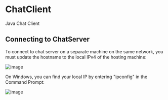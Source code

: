 # ChatClient
Java Chat Client

## Connecting to ChatServer
To connect to chat server on a separate machine on the same network, you must update the hostname to the local IPv4 of the hosting machine:

![image](https://user-images.githubusercontent.com/91514165/161868980-43b37784-82f5-4228-a0b9-81be2b43f113.png)

On Windows, you can find your local IP by entering "ipconfig" in the Command Prompt:

![image](https://user-images.githubusercontent.com/91514165/161869290-fc1d00d9-b954-4fb1-8ef2-da1273e8fb01.png)
